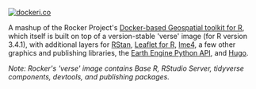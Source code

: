 [![dockeri.co](http://dockeri.co/image/lzachmann/es-toolkit)](https://hub.docker.com/r/lzachmann/es-toolkit/)

A mashup of the Rocker Project's [Docker-based Geospatial toolkit for R](https://hub.docker.com/r/rocker/geospatial/), which itself is built on top of a version-stable 'verse' image (for R version 3.4.1), with additional layers for [RStan](http://mc-stan.org/interfaces/rstan), [Leaflet for R](https://rstudio.github.io/leaflet/), [lme4](https://github.com/lme4/lme4), a few other graphics and publishing libraries, the [Earth Engine Python API](https://github.com/google/earthengine-api), and [Hugo](https://github.com/spf13/hugo).

_Note: Rocker's 'verse' image contains Base R, RStudio Server, tidyverse components, devtools, and publishing packages._
